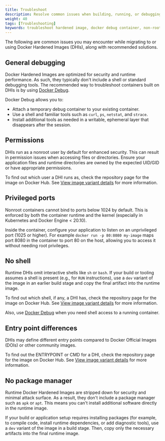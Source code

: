 ```yaml
---
title: Troubleshoot
description: Resolve common issues when building, running, or debugging Docker Hardened Images, such as non-root behavior, missing shells, and port access.
weight: 40
tags: [Troubleshooting]
keywords: troubleshoot hardened image, docker debug container, non-root permission issue, missing shell error, no package manager
---
```


The following are common issues you may encounter while migrating to or using
Docker Hardened Images (DHIs), along with recommended solutions.

## General debugging

Docker Hardened Images are optimized for security and runtime performance. As
such, they typically don't include a shell or standard debugging tools. The
recommended way to troubleshoot containers built on DHIs is by using [Docker
Debug](./how-to/debug.md).

Docker Debug allows you to:

- Attach a temporary debug container to your existing container.
- Use a shell and familiar tools such as `curl`, `ps`, `netstat`, and `strace`.
- Install additional tools as needed in a writable, ephemeral layer that
  disappears after the session.

## Permissions

DHIs run as a nonroot user by default for enhanced security. This can result in
permission issues when accessing files or directories. Ensure your application
files and runtime directories are owned by the expected UID/GID or have
appropriate permissions.

To find out which user a DHI runs as, check the repository page for the image on
Docker Hub. See [View image variant
details](./how-to/explore.md#view-image-variant-details) for more information.

## Privileged ports

Nonroot containers cannot bind to ports below 1024 by default. This is enforced
by both the container runtime and the kernel (especially in Kubernetes and
Docker Engine < 20.10).

Inside the container, configure your application to listen on an unprivileged
port (1025 or higher). For example `docker run -p 80:8080 my-image` maps
port 8080 in the container to port 80 on the host, allowing you to access it
without needing root privileges.

## No shell

Runtime DHIs omit interactive shells like `sh` or `bash`. If your build or
tooling assumes a shell is present (e.g., for `RUN` instructions), use a `dev`
variant of the image in an earlier build stage and copy the final artifact into
the runtime image.

To find out which shell, if any, a DHI has, check the repository page for the
image on Docker Hub. See [View image variant
details](./how-to/explore.md#view-image-variant-details) for more information.

Also, use [Docker Debug](./how-to/debug.md) when you need shell
access to a running container.

## Entry point differences

DHIs may define different entry points compared to Docker Official Images (DOIs)
or other community images.

To find out the ENTRYPOINT or CMD for a DHI, check the repository page for the
image on Docker Hub. See [View image variant
details](./how-to/explore.md#view-image-variant-details) for more information.

## No package manager

Runtime Docker Hardened Images are stripped down for security and minimal attack
surface. As a result, they don't include a package manager such as `apk` or
`apt`. This means you can't install additional software directly in the runtime
image.

If your build or application setup requires installing packages (for example, to
compile code, install runtime dependencies, or add diagnostic tools), use a `dev`
variant of the image in a build stage. Then, copy only the necessary artifacts
into the final runtime image.